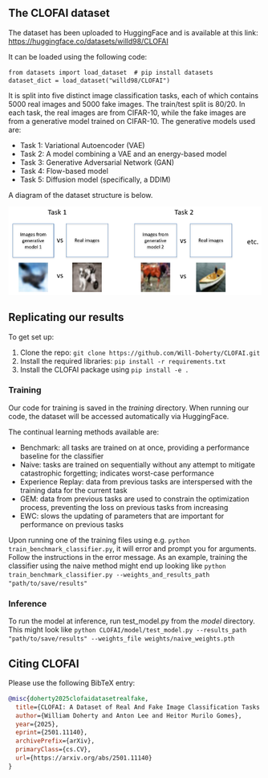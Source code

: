 ## The CLOFAI dataset

The dataset has been uploaded to HuggingFace and is available at this link: https://huggingface.co/datasets/willd98/CLOFAI 

It can be loaded using the following code:
```
from datasets import load_dataset  # pip install datasets
dataset_dict = load_dataset("willd98/CLOFAI")
```

It is split into five distinct image classification tasks, each of which contains 5000 real images and 5000 fake images. The train/test split is 80/20.
In each task, the real images are from CIFAR-10, while the fake images are from a generative model trained on CIFAR-10. The generative models used are:
- Task 1: Variational Autoencoder (VAE)
- Task 2: A model combining a VAE and an energy-based model
- Task 3: Generative Adversarial Network (GAN)
- Task 4: Flow-based model
- Task 5: Diffusion model (specifically, a DDIM)

A diagram of the dataset structure is below.

![Dataset_illustration](images/dataset_illustration.PNG)

## Replicating our results

To get set up:
1. Clone the repo: ```git clone https://github.com/Will-Doherty/CLOFAI.git```
2. Install the required libraries: ```pip install -r requirements.txt```
3. Install the CLOFAI package using ```pip install -e .```

### Training

Our code for training is saved in the *training* directory. When running our code, the dataset will be accessed automatically via HuggingFace.

The continual learning methods available are:
- Benchmark: all tasks are trained on at once, providing a performance baseline for the classifier
- Naive: tasks are trained on sequentially without any attempt to mitigate catastrophic forgetting; indicates worst-case performance
- Experience Replay: data from previous tasks are interspersed with the training data for the current task
- GEM: data from previous tasks are used to constrain the optimization process, preventing the loss on previous tasks from increasing
- EWC: slows the updating of parameters that are important for performance on previous tasks

Upon running one of the training files using e.g. ```python train_benchmark_classifier.py```, it will error and prompt you for arguments. Follow the instructions in the error message. As an example, training the classifier using the naive method might end up looking like 
```python train_benchmark_classifier.py --weights_and_results_path "path/to/save/results"```

### Inference

To run the model at inference, run test_model.py from the *model* directory. This might look like 
```python CLOFAI/model/test_model.py --results_path "path/to/save/results" --weights_file weights/naive_weights.pth```

## Citing CLOFAI

Please use the following BibTeX entry:
```bibtex
@misc{doherty2025clofaidatasetrealfake,
  title={CLOFAI: A Dataset of Real And Fake Image Classification Tasks for Continual Learning}, 
  author={William Doherty and Anton Lee and Heitor Murilo Gomes},
  year={2025},
  eprint={2501.11140},
  archivePrefix={arXiv},
  primaryClass={cs.CV},
  url={https://arxiv.org/abs/2501.11140}
}
